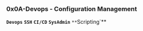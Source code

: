 ### **0x0A-Devops - Configuration Management**
**`Devops`** **`SSH`** **`CI/CD`** **`SysAdmin`** `**`Scripting`**
